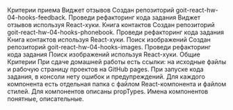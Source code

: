 Критерии приема
Виджет отзывов
Создан репозиторий goit-react-hw-04-hooks-feedback.
Проведи рефакторинг кода задания Виджет отзывов используя React-хуки.
Книга контактов
Создан репозиторий goit-react-hw-04-hooks-phonebook.
Проведи рефакторинг кода задания Книга контактов используя React-хуки.
Поиск изображений
Создан репозиторий goit-react-hw-04-hooks-images.
Проведи рефакторинг кода задания Поиск изображений используя React-хуки.
Общие Критерии
При сдаче домашней работы есть ссылки: на исходные файлы и рабочую страницу проектов на GitHub pages.
При запуске кода задания, в консоли нету ошибок и предупреждений.
Для каждого компонента есть отдельная папка с файлом React-компонента и файлом стилей.
Для компонентов описаны propTypes.
Имена компонентов понятные, описательные.
